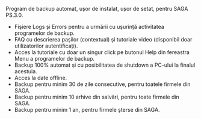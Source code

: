 Program de backup automat, ușor de instalat, ușor de setat, pentru SAGA PS.3.0.
* Fișiere Logs și Errors pentru a urmării cu ușurință activitatea programelor de backup.
* FAQ cu descrierea pașilor (contextual) și tutoriale video (disponibil doar utilizatorilor autentificați).
* Acces la tutoriale cu doar un singur click pe butonul Help din fereastra Menu a programelor de backup.
* Backup 100% automat și cu posibilitatea de shutdown a PC-ului la finalul acestuia.
* Acces la date offline.
* Backup pentru minim 30 de zile consecutive, pentru toatele firmele din SAGA.
* Backup pentru minim 10 arhive din salvări, pentru toate firmele din SAGA.
* Backup pentru minim 1 an, pentru firmele șterse din SAGA.
